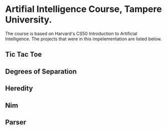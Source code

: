 # Artifial Intelligence Course, Tampere University.
The course is based on Harvard's CS50 Introduction to Artificial Intelligence. The projects that were in this impelementation are listed below.

## Tic Tac Toe

## Degrees of Separation 

## Heredity 

## Nim

## Parser 
